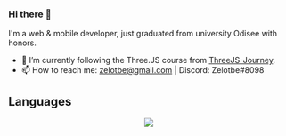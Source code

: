 ### Hi there 👋
I'm a web & mobile developer, just graduated from university Odisee with honors.
- 🌱 I’m currently following the Three.JS course from <a href="https://threejs-journey.com/">ThreeJS-Journey</a>.
- 📫 How to reach me: zelotbe@gmail.com | Discord: Zelotbe#8098
## Languages
<p align="center">
  <a href="https://skillicons.dev">
    <img src="https://skillicons.dev/icons?i=js,ts,html,css,threejs,php,vue,laravel,docker,nodejs,androidstudio,kotlin,java,unity,cs,bots&perline=6" />
  </a>
</p>
